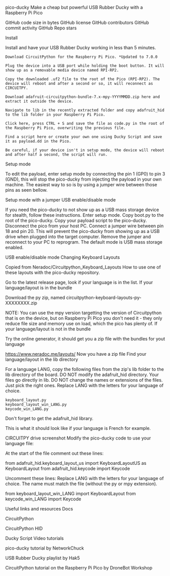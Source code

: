 pico-ducky
Make a cheap but powerful USB Rubber Ducky with a Raspberry Pi Pico

GitHub code size in bytes GitHub license GitHub contributors GitHub commit activity GitHub Repo stars

Install

Install and have your USB Rubber Ducky working in less than 5 minutes.

    Download CircuitPython for the Raspberry Pi Pico. *Updated to 7.0.0

    Plug the device into a USB port while holding the boot button. It will show up as a removable media device named RPI-RP2.

    Copy the downloaded .uf2 file to the root of the Pico (RPI-RP2). The device will reboot and after a second or so, it will reconnect as CIRCUITPY.

    Download adafruit-circuitpython-bundle-7.x-mpy-YYYYMMDD.zip here and extract it outside the device.

    Navigate to lib in the recently extracted folder and copy adafruit_hid to the lib folder in your Raspberry Pi Pico.

    Click here, press CTRL + S and save the file as code.py in the root of the Raspberry Pi Pico, overwriting the previous file.

    Find a script here or create your own one using Ducky Script and save it as payload.dd in the Pico.

    Be careful, if your device isn't in setup mode, the device will reboot and after half a second, the script will run.

Setup mode

To edit the payload, enter setup mode by connecting the pin 1 (GP0) to pin 3 (GND), this will stop the pico-ducky from injecting the payload in your own machine. The easiest way to so is by using a jumper wire between those pins as seen bellow.

Setup mode with a jumper
USB enable/disable mode

If you need the pico-ducky to not show up as a USB mass storage device for stealth, follow these instructions.
Enter setup mode.
Copy boot.py to the root of the pico-ducky.
Copy your payload script to the pico-ducky.
Disconnect the pico from your host PC. Connect a jumper wire between pin 18 and pin 20. This will prevent the pico-ducky from showing up as a USB drive when plugged into the target computer.
Remove the jumper and reconnect to your PC to reprogram. The default mode is USB mass storage enabled.

USB enable/disable mode
Changing Keyboard Layouts

Copied from Neradoc/Circuitpython_Keyboard_Layouts
How to use one of these layouts with the pico-ducky repository.

Go to the latest release page, look if your language is in the list.
If your language/layout is in the bundle

Download the py zip, named circuitpython-keyboard-layouts-py-XXXXXXXX.zip

NOTE: You can use the mpy version targetting the version of Circuitpython that is on the device, but on Raspberry Pi Pico you don't need it - they only reduce file size and memory use on load, which the pico has plenty of.
If your language/layout is not in the bundle

Try the online generator, it should get you a zip file with the bundles for yout language

https://www.neradoc.me/layouts/
Now you have a zip file
Find your language/layout in the lib directory

For a language LANG, copy the following files from the zip's lib folder to the lib directory of the board.
DO NOT modify the adafruit_hid directory. Your files go directly in lib.
DO NOT change the names or extensions of the files. Just pick the right ones.
Replace LANG with the letters for your language of choice.

    keyboard_layout.py
    keyboard_layout_win_LANG.py
    keycode_win_LANG.py

Don't forget to get the adafruit_hid library.

This is what it should look like if your language is French for example.

CIRCUITPY drive screenshot
Modify the pico-ducky code to use your language file:

At the start of the file comment out these lines:

from adafruit_hid.keyboard_layout_us import KeyboardLayoutUS as KeyboardLayout
from adafruit_hid.keycode import Keycode

Uncomment these lines:
Replace LANG with the letters for your language of choice. The name must match the file (without the py or mpy extension).

from keyboard_layout_win_LANG import KeyboardLayout
from keycode_win_LANG import Keycode

Useful links and resources
Docs

CircuitPython

CircuitPython HID

Ducky Script
Video tutorials

pico-ducky tutorial by NetworkChuck

USB Rubber Ducky playlist by Hak5

CircuitPython tutorial on the Raspberry Pi Pico by DroneBot Workshop
